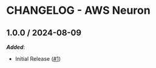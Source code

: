 # CHANGELOG - AWS Neuron

<!-- towncrier release notes start -->

## 1.0.0 / 2024-08-09

***Added***:

* Initial Release ([#1](https://github.com/DataDog/integrations-core/pull/1))
